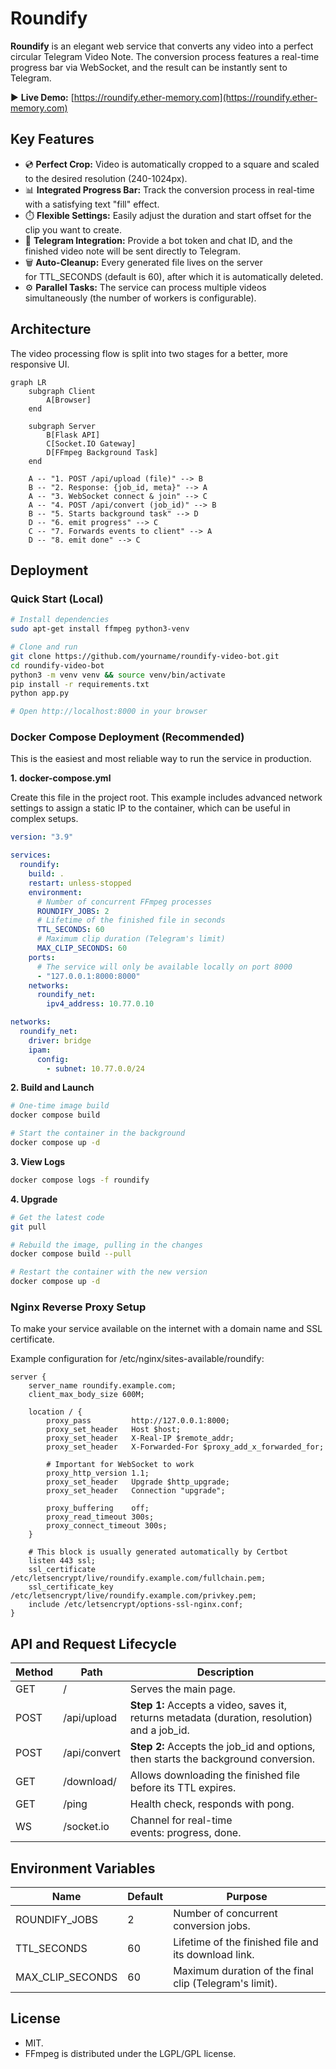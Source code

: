 # Roundify

**Roundify** is an elegant web service that converts any video into a perfect circular Telegram Video Note. The conversion process features a real-time progress bar via WebSocket, and the result can be instantly sent to Telegram.

▶ **Live Demo:** [https://roundify.ether-memory.com](https://roundify.ether-memory.com)

## Key Features

- 💿 **Perfect Crop:** Video is automatically cropped to a square and scaled to the desired resolution (240-1024px).
- 📊 **Integrated Progress Bar:** Track the conversion process in real-time with a satisfying text "fill" effect.
- ⏱️ **Flexible Settings:** Easily adjust the duration and start offset for the clip you want to create.
- 🤖 **Telegram Integration:** Provide a bot token and chat ID, and the finished video note will be sent directly to Telegram.
- 🗑️ **Auto-Cleanup:** Every generated file lives on the server for TTL_SECONDS (default is 60), after which it is automatically deleted.
- ⚙️ **Parallel Tasks:** The service can process multiple videos simultaneously (the number of workers is configurable).

## Architecture

The video processing flow is split into two stages for a better, more responsive UI.

```mermaid
graph LR
    subgraph Client
        A[Browser]
    end

    subgraph Server
        B[Flask API]
        C[Socket.IO Gateway]
        D[FFmpeg Background Task]
    end

    A -- "1. POST /api/upload (file)" --> B
    B -- "2. Response: {job_id, meta}" --> A
    A -- "3. WebSocket connect & join" --> C
    A -- "4. POST /api/convert (job_id)" --> B
    B -- "5. Starts background task" --> D
    D -- "6. emit progress" --> C
    C -- "7. Forwards events to client" --> A
    D -- "8. emit done" --> C
```

## Deployment

### Quick Start (Local)

```bash
# Install dependencies
sudo apt-get install ffmpeg python3-venv

# Clone and run
git clone https://github.com/yourname/roundify-video-bot.git
cd roundify-video-bot
python3 -m venv venv && source venv/bin/activate
pip install -r requirements.txt
python app.py

# Open http://localhost:8000 in your browser
```

### Docker Compose Deployment (Recommended)

This is the easiest and most reliable way to run the service in production.

**1. docker-compose.yml**

Create this file in the project root. This example includes advanced network settings to assign a static IP to the container, which can be useful in complex setups.

```yml
version: "3.9"

services:
  roundify:
    build: .
    restart: unless-stopped
    environment:
      # Number of concurrent FFmpeg processes
      ROUNDIFY_JOBS: 2
      # Lifetime of the finished file in seconds
      TTL_SECONDS: 60
      # Maximum clip duration (Telegram's limit)
      MAX_CLIP_SECONDS: 60
    ports:
      # The service will only be available locally on port 8000
      - "127.0.0.1:8000:8000"
    networks:
      roundify_net:
        ipv4_address: 10.77.0.10

networks:
  roundify_net:
    driver: bridge
    ipam:
      config:
        - subnet: 10.77.0.0/24
```

**2. Build and Launch**

```bash
# One-time image build
docker compose build

# Start the container in the background
docker compose up -d
```

**3. View Logs**

```bash
docker compose logs -f roundify
```

**4. Upgrade**

```bash
# Get the latest code
git pull

# Rebuild the image, pulling in the changes
docker compose build --pull

# Restart the container with the new version
docker compose up -d
```

### Nginx Reverse Proxy Setup

To make your service available on the internet with a domain name and SSL certificate.

Example configuration for /etc/nginx/sites-available/roundify:

```nginx
server {
    server_name roundify.example.com;
    client_max_body_size 600M;

    location / {
        proxy_pass         http://127.0.0.1:8000;
        proxy_set_header   Host $host;
        proxy_set_header   X-Real-IP $remote_addr;
        proxy_set_header   X-Forwarded-For $proxy_add_x_forwarded_for;

        # Important for WebSocket to work
        proxy_http_version 1.1;
        proxy_set_header   Upgrade $http_upgrade;
        proxy_set_header   Connection "upgrade";

        proxy_buffering    off;
        proxy_read_timeout 300s;
        proxy_connect_timeout 300s;
    }

    # This block is usually generated automatically by Certbot
    listen 443 ssl;
    ssl_certificate     /etc/letsencrypt/live/roundify.example.com/fullchain.pem;
    ssl_certificate_key /etc/letsencrypt/live/roundify.example.com/privkey.pem;
    include /etc/letsencrypt/options-ssl-nginx.conf;
}
```

## API and Request Lifecycle

| Method | Path | Description |
| --- | --- | --- |
| GET | /   | Serves the main page. |
| POST | /api/upload | **Step 1:** Accepts a video, saves it, returns metadata (duration, resolution) and a job_id. |
| POST | /api/convert | **Step 2:** Accepts the job_id and options, then starts the background conversion. |
| GET | /download/<f> | Allows downloading the finished file before its TTL expires. |
| GET | /ping | Health check, responds with pong. |
| WS  | /socket.io | Channel for real-time events: progress, done. |

## Environment Variables

| Name | Default | Purpose |
| --- | --- | --- |
| ROUNDIFY_JOBS | 2   | Number of concurrent conversion jobs. |
| TTL_SECONDS | 60  | Lifetime of the finished file and its download link. |
| MAX_CLIP_SECONDS | 60  | Maximum duration of the final clip (Telegram's limit). |

## License

- MIT.
- FFmpeg is distributed under the LGPL/GPL license.